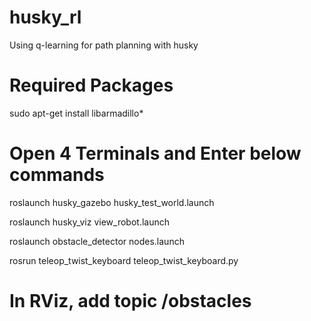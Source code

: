 # husky_rl
Using q-learning for path planning with husky

# Required Packages
sudo apt-get install libarmadillo*

# Open 4 Terminals and Enter below commands
roslaunch husky_gazebo husky_test_world.launch

roslaunch husky_viz view_robot.launch

roslaunch obstacle_detector nodes.launch

rosrun teleop_twist_keyboard teleop_twist_keyboard.py

# In RViz, add topic /obstacles 
